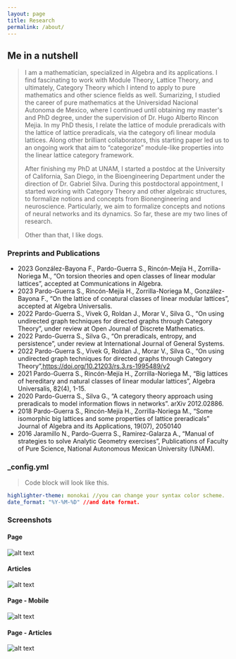 ```yaml
---
layout: page
title: Research
permalink: /about/
---
```


## Me in a nutshell
>I am a mathematician, specialized in Algebra and its applications. I find fascinating to work with Module Theory, Lattice Theory, and ultimately, Category Theory which I intend to apply to pure mathematics and other science fields as well.
>Sumarizing, I studied the career of pure mathematics at the Universidad Nacional Autonoma de Mexico, where I continued until obtaining my master's and PhD degree, under the supervision of Dr. Hugo Alberto Rincon Mejia. In my PhD thesis, I relate the lattice of module preradicals with the lattice of lattice preradicals, via the category ofi linear modula lattices. Along other brilliant collaborators, this starting paper led us to an ongoing work that aim to  “categorize” module-like properties into the linear lattice category framework.
> 
> After finishing my PhD at UNAM, I started a postdoc at the University of California, San Diego, in the Bioengineering Department under the direction of Dr. Gabriel Silva. During this postdoctoral appointment, I started working with Category Theory and other algebraic structures, to formalize notions and concepts from Bionengineering and neuroscience. Particularly, we aim to formalize concepts and notions of neural networks and its dynamics.
>So far, these are my two lines of research.
>
>Other than that, I like dogs. 

### Preprints and Publications
- 2023 González-Bayona F., Pardo-Guerra S., Rincón-Mejía H., Zorrilla-Noriega M., “On torsion theories and open classes of linear modular lattices”, accepted at Communications in Algebra.
- 2023 Pardo-Guerra S., Rincón-Mejía H., Zorrilla-Noriega M., González-Bayona F., “On the lattice of conatural classes of linear modular lattices”, accepted at Algebra Universalis.
- 2022 Pardo-Guerra S., Vivek G, Roldan J., Morar V., Silva G., “On using undirected graph techniques for directed graphs through Category Theory”, under review at Open Journal of Discrete Mathematics.
- 2022 Pardo-Guerra S., Silva G., “On preradicals, entropy, and persistence”, under review at International Journal of General Systems.
- 2022 Pardo-Guerra S., Vivek G, Roldan J., Morar V., Silva G., “On using undirected graph techniques for directed graphs through Category Theory”,https://doi.org/10.21203/rs.3.rs-1995489/v2
- 2021 Pardo-Guerra S., Rincón-Mejía H., Zorrilla-Noriega M., “Big lattices of hereditary and natural classes of linear modular lattices”, Algebra Universalis, 82(4), 1-15.
- 2020 Pardo-Guerra S., Silva G., “A category theory approach using preradicals to model information flows in networks”. arXiv 2012.02886.
- 2018 Pardo-Guerra S., Rincón-Mejía H., Zorrilla-Noriega M., “Some isomorphic big lattices and some properties of lattice preradicals” Journal of Algebra and its Applications, 19(07), 2050140
- 2016 Jaramillo N., Pardo-Guerra S., Ramirez-Galarza A., “Manual of strategies to solve Analytic Geometry exercises”, Publications of Faculty of Pure Science, National Autonomous Mexican University (UNAM).

### _config.yml
> Code block will look like this.
```yml
highlighter-theme: monokai //you can change your syntax color scheme.
date_format: "%Y-%M-%D" //and date format.
```

### Screenshots
#### Page
![alt text](/public/img/screenshot-1.png)
#### Articles
![alt text](/public/img/screenshot-2.png)
#### Page - Mobile
![alt text](/public/img/screenshot-m1.png)
#### Page - Articles
![alt text](/public/img/screenshot-m2.png)
